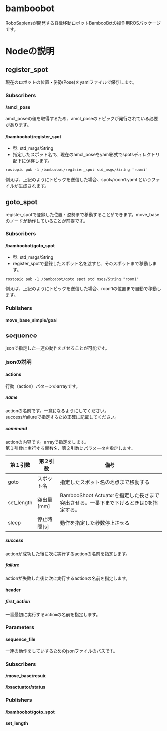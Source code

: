 # bamboobot
RoboSapiensが開発する自律移動ロボットBambooBotの操作用ROSパッケージです。

# Nodeの説明
## register_spot
現在のロボットの位置・姿勢(Pose)をyamlファイルで保存します。

### Subscribers
#### /amcl_pose
amcl_poseの値を取得するため、amcl_poseのトピックが発行されている必要があります。

#### /bamboobot/register_spot
- 型: std_msgs/String
- 指定したスポット名で、現在のamcl_poseをyaml形式でspotsディレクトリ配下に保存します。

```
rostopic pub -1 /bamboobot/register_spot std_msgs/String "room1"
```
例えば、上記のようにトピックを送信した場合、spots/room1.yaml というファイルが生成されます。

## goto_spot
register_spotで登録した位置・姿勢まで移動することができます。move_baseのノードが動作していることが前提です。

### Subscribers
#### /bamboobot/goto_spot
- 型: std_msgs/String
- register_spotで登録したスポット名を渡すと、そのスポットまで移動します。

```
rostopic pub -1 /bamboobot/goto_spot std_msgs/String "room1"
```
例えば、上記のようにトピックを送信した場合、room1の位置まで自動で移動します。

### Publishers
#### move_base_simple/goal

## sequence
jsonで指定した一連の動作をさせることが可能です。
### jsonの説明
#### actions
行動（action）パターンのarrayです。

##### name
actionの名前です。一意になるようにしてください。  
success/failureで指定するため正確に記載してください。

##### command
actionの内容です。arrayで指定をします。  
第１引数に実行する関数名、第２引数にパラメータを指定します。

| 第１引数 | 第２引数 | 備考 |
| --- | --- | --- |
| goto | スポット名 |指定したスポット名の地点まで移動する|
| set_length | 突出量[mm] |BambooShoot Actuatorを指定した長さまで突出させる。一番下まで下げるときは0を指定する。|
| sleep | 停止時間[s] |動作を指定した秒数停止させる|

##### success
actionが成功した後に次に実行するactionの名前を指定します。

##### failure
actionが失敗した後に次に実行するactionの名前を指定します。

#### header
##### first_action
一番最初に実行するactionの名前を指定します。


### Parameters
#### sequence_file
一連の動作をしていするためのjsonファイルのパスです。

### Subscribers
#### /move_base/result
#### /bsactuator/status

### Publishers
#### /bamboobot/goto_spot
#### set_length
